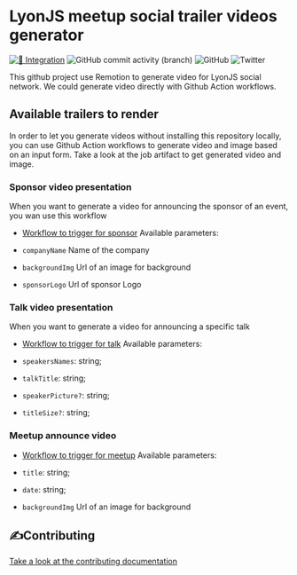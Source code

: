 # LyonJS meetup social trailer videos generator

[![🚧 Integration](https://github.com/lyonjs/social-video-generator/actions/workflows/integration.yml/badge.svg)](https://github.com/lyonjs/social-video-generator/actions/workflows/integration.yml)
![GitHub commit activity (branch)](https://img.shields.io/github/commit-activity/m/lyonjs/social-video-generator/main)
![GitHub](https://img.shields.io/github/license/lyonjs/social-video-generator)
![Twitter](https://img.shields.io/twitter/follow/LyonJS?style=social)

This github project use Remotion to generate video for LyonJS social network.
We could generate video directly with Github Action workflows.

## Available trailers to render

In order to let you generate videos without installing this repository locally, you can use Github Action workflows to generate video and image based on an input form.
Take a look at the job artifact to get generated video and image.

### Sponsor video presentation

When you want to generate a video for announcing the sponsor of an event, you wan use this workflow

- [Workflow to trigger for sponsor](https://github.com/lyonjs/social-video-generator/actions/workflows/render-sponsor.yml)
  Available parameters:

- `companyName` Name of the company
- `backgroundImg` Url of an image for background
- `sponsorLogo` Url of sponsor Logo

### Talk video presentation

When you want to generate a video for announcing a specific talk

- [Workflow to trigger for talk](https://github.com/lyonjs/social-video-generator/actions/workflows/render-talk.yml)
  Available parameters:

- `speakersNames`: string;
- `talkTitle`: string;
- `speakerPicture?`: string;
- `titleSize?`: string;

### Meetup announce video

- [Workflow to trigger for meetup](https://github.com/lyonjs/social-video-generator/actions/workflows/render-meetup.yml)
  Available parameters:

- `title`: string;
- `date`: string;
- `backgroundImg` Url of an image for background

## ✍️Contributing

[Take a look at the contributing documentation](./CONTRIBUTING.md)

